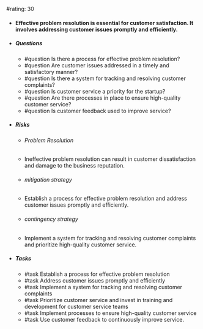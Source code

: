 #rating: 30
- #### Effective problem resolution is essential for customer satisfaction. It involves addressing customer issues promptly and efficiently.
- ##### Questions
  - #question Is there a process for effective problem resolution?
  - #question Are customer issues addressed in a timely and satisfactory manner?
  - #question Is there a system for tracking and resolving customer complaints?
  - #question Is customer service a priority for the startup?
  - #question Are there processes in place to ensure high-quality customer service?
  - #question Is customer feedback used to improve service?
- ##### Risks

  - ###### Problem Resolution
  - Ineffective problem resolution can result in customer dissatisfaction and damage to the business reputation.
  - ###### mitigation strategy
  - Establish a process for effective problem resolution and address customer issues promptly and efficiently.
  - ###### contingency strategy
  - Implement a system for tracking and resolving customer complaints and prioritize high-quality customer service.
- ##### Tasks
  - #task Establish a process for effective problem resolution
  - #task  Address customer issues promptly and efficiently
  - #task  Implement a system for tracking and resolving customer complaints
  - #task Prioritize customer service and invest in training and development for customer service teams
  - #task  Implement processes to ensure high-quality customer service
  - #task  Use customer feedback to continuously improve service.


